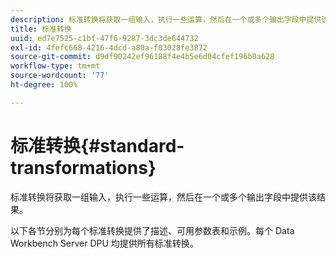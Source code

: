 ```yaml
---
description: 标准转换将获取一组输入，执行一些运算，然后在一个或多个输出字段中提供该结果。
title: 标准转换
uuid: ed7e7525-c1bf-47f6-9287-3dc3de644732
exl-id: 4fefc668-4216-4dcd-a80a-f03028fe3872
source-git-commit: d9df90242ef96188f4e4b5e6d04cfef196b0a628
workflow-type: tm+mt
source-wordcount: '77'
ht-degree: 100%

---
```


# 标准转换{#standard-transformations}

标准转换将获取一组输入，执行一些运算，然后在一个或多个输出字段中提供该结果。

以下各节分别为每个标准转换提供了描述、可用参数表和示例。每个 Data Workbench Server DPU 均提供所有标准转换。
